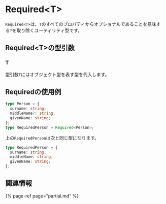 # Required&lt;T&gt;

`Required<T>`は、`T`のすべてのプロパティからオプショナルであることを意味する`?`を取り除くユーティリティ型です。

## Required&lt;T&gt;の型引数

### T

型引数`T`にはオブジェクト型を表す型を代入します。

## Requiredの使用例

```typescript
type Person = {
  surname: string;
  middleName?: string;
  givenName: string;
};
type RequiredPerson = Required<Person>;
```

上の`RequiredPerson`は次と同じ型になります。

```typescript
type RequiredPerson = {
  surname: string;
  middleName: string;
  givenName: string;
};
```

## 関連情報

{% page-ref page="partial.md" %}

